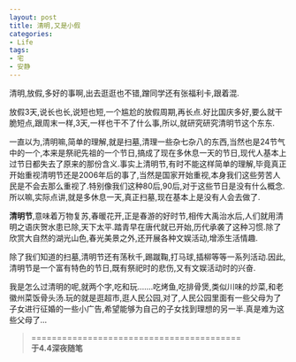 ```yaml
---
layout: post
title: 清明,又是小假
categories:
- Life
tags:
- 宅
- 安静
---
```


清明,放假,多好的事啊,出去逛逛也不错,蹭同学还有张福利卡,跟着混.

放假3天,说长也长,说短也短,一个尴尬的放假周期,再长点.好比国庆多好,要么就干脆短点,跟周末一样,3天,一样也干不了什么事,所以,就研究研究清明节这个东东.

一直以为,清明嘛,简单的理解,就是扫墓,清理一些杂七杂八的东西,当然也是24节气中的一个,本来是祭祀先祖的一个节日,搞成了现在多休息一天的节日,现代人基本上过节日都失去了原来的那份含义.事实上清明节,有时不能这样简单的理解,毕竟真正开始重视清明节还是2006年后的事了,当然是国家开始重视,本身我们这些劳苦人民是不会去那么重视了.特别像我们这种80后,90后,对于这些节日是没有什么概念.所以嘛,实际点讲,就是多休息一天,真正扫墓,现在基本上是没有人会去做了.

 __清明节__,意味着万物复苏,春暖花开,正是春游的好时节,相传大禹治水后,人们就用清明之语庆贺水患已除,天下太平.踏青早在唐代就已开始,历代承袭了这种习惯.除了欣赏大自然的湖光山色,春光美景之外,还开展各种文娱活动,增添生活情趣.

除了我们知道的扫墓,清明节还有荡秋千,踢蹴鞠,打马球,插柳等等一系列活动.因此,清明节是一个富有特色的节日,既有祭祀时的悲伤,又有文娱活动时的兴奋.

我是怎么过清明的呢,就两个字,吃和玩.......吃烤鱼,吃排骨煲,类似川味的炒菜,和老徽州菜饭骨头汤.玩的就是逛超市,逛人民公园,对了,人民公园里面有一些父母为了子女进行征婚的一些小广告,希望能够为自己的子女找到理想的另一半.真是难为这些父母了...

> =========================================          
> __于4.4深夜随笔__     